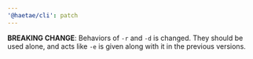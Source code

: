 ```yaml
---
'@haetae/cli': patch
---
```


**BREAKING CHANGE**: Behaviors of `-r` and `-d` is changed. They should be used alone, and acts like `-e` is given along with it in the previous versions.
